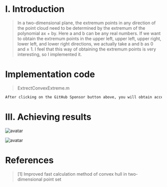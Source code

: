 #  I. Introduction 

>  In a two-dimensional plane, the extremum points in any direction of the point cloud need to be determined by the extremum of the polynomial ax + by. Here a and b can be any real numbers. If we want to obtain the extremum points in the upper left, upper left, upper right, lower left, and lower right directions, we actually take a and b as 0 and ± 1. I feel that this way of obtaining the extremum points is very interesting, so I implemented it. 

#  Implementation code 

>  ExtrectConvexExtreme.m 

 ```python  
After clicking on the GitHub Sponsor button above, you will obtain access permissions to my private code repository ( https://github.com/slowlon/my_code_bar ) to view this blog code. By searching the code number of this blog, you can find the code you need, code number is: 2024020309574028977
 ```  
#  III. Achieving results 

![avatar]( b6cd66b0f86149c08652d05aeacb4871.png) 

![avatar]( 6876578aebce40f7b6fce090a388d8fb.png) 

#  References 

>  [1] Improved fast calculation method of convex hull in two-dimensional point set 

